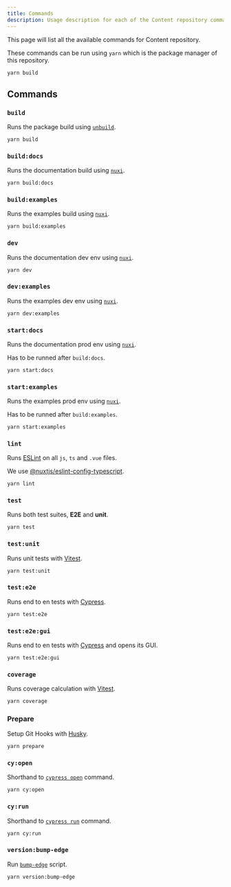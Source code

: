 ```yaml
---
title: Commands
description: Usage description for each of the Content repository commands.
---
```


This page will list all the available commands for Content repository.

These commands can be run using `yarn` which is the package manager of this repository.

```bash
yarn build
```

## Commands

### `build`

Runs the package build using [`unbuild`](https://github.com/unjs/unbuild).

```bash
yarn build
```

### `build:docs`

Runs the documentation build using [`nuxi`](https://v3.nuxtjs.org/getting-started/commands).

```bash
yarn build:docs
```

### `build:examples`

Runs the examples build using [`nuxi`](https://v3.nuxtjs.org/getting-started/commands).

```bash
yarn build:examples
```

### `dev`

Runs the documentation dev env using [`nuxi`](https://v3.nuxtjs.org/getting-started/commands).

```bash
yarn dev
```

### `dev:examples`

Runs the examples dev env using [`nuxi`](https://v3.nuxtjs.org/getting-started/commands).

```bash
yarn dev:examples
```

### `start:docs`

Runs the documentation prod env using [`nuxi`](https://v3.nuxtjs.org/getting-started/commands).

Has to be runned after `build:docs`.

```bash
yarn start:docs
```

### `start:examples`

Runs the examples prod env using [`nuxi`](https://v3.nuxtjs.org/getting-started/commands).

Has to be runned after `build:examples`.

```bash
yarn start:examples
```

### `lint`

Runs [ESLint](https://eslint.org/) on all `js`, `ts` and `.vue` files.

We use [@nuxtjs/eslint-config-typescript](https://www.npmjs.com/package/@nuxtjs/eslint-config-typescript).

```bash
yarn lint
```

### `test`

Runs both test suites, **E2E** and **unit**.

```bash
yarn test
```

### `test:unit`

Runs unit tests with [Vitest](https://vitest.dev).

```bash
yarn test:unit
```

### `test:e2e`

Runs end to en tests with [Cypress](https://www.cypress.io).

```bash
yarn test:e2e
```

### `test:e2e:gui`

Runs end to en tests with [Cypress](https://www.cypress.io) and opens its GUI.

```bash
yarn test:e2e:gui
```

### `coverage`

Runs coverage calculation with [Vitest](https://vitest.dev).

```bash
yarn coverage
```

### Prepare

Setup Git Hooks with [Husky](https://github.com/typicode/husky).

```bash
yarn prepare
```

### `cy:open`

Shorthand to [`cypress open`](https://docs.cypress.io/guides/guides/command-line#cypress-open) command.

```bash
yarn cy:open
```

### `cy:run`

Shorthand to [`cypress run`](https://docs.cypress.io/guides/guides/command-line#cypress-run) command.

```bash
yarn cy:run
```

### `version:bump-edge`

Run [`bump-edge`](.github/scripts/bump-edge.ts) script.

```bash
yarn version:bump-edge
```
